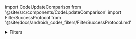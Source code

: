 import CodeUpdateComparison from '@site/src/components/CodeUpdateComparison'
import FilterSuccessProtocol from '@site/docs/android/_code/_filters/FilterSuccessProtocol.md'

<details>
  <summary>Filters</summary>
  <div>
    <details>
        <summary>Filters View</summary>
        <CodeUpdateComparison 
oldCode={`var CatalogFilterTemplate: (@Composable() (difficulties: List<CatalogFilterOptions>, costs: List<CatalogFilterOptions>,
        times: List<CatalogFilterOptions>, onCostFilterChanged: (option: CatalogFilterOptions) -> Unit,
        onTimeFilterChanged: (option: CatalogFilterOptions) -> Unit, onDifficultyChanged: (option: CatalogFilterOptions) -> Unit,
        clearFilter: () -> Unit, goToFilterResult: () -> Unit, closeDialog: () -> Unit,) -> Unit)?`}
             newCode=<FilterSuccessProtocol/>/>
    </details>
  </div>
</details>